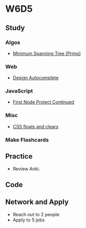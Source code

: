 # W6D5

## Study

### Algos 
- [Minimum Spanning Tree (Prims)](https://www.geeksforgeeks.org/greedy-algorithms-set-5-prims-minimum-spanning-tree-mst-2/)

### Web
- [Design Autocomplete](https://www.youtube.com/watch?v=us0qySiUsGU)

### JavaScript
- [First Node Project Continued](https://github.com/Pklong/github-grabber)

### Misc
- [CSS floats and clears](https://css-tricks.com/all-about-floats/)

### Make Flashcards

## Practice

- Review Anki. 

## Code 

## Network and Apply 

- Reach out to 2 people
- Apply to 5 jobs 

